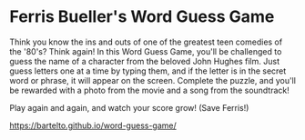 # Ferris Bueller's Word Guess Game

Think you know the ins and outs of one of the greatest teen comedies of the '80's? Think again! In this Word Guess Game, you'll be challenged to guess the name of a character from the beloved John Hughes film. Just guess letters one at a time by typing them, and if the letter is in the secret word or phrase, it will appear on the screen. Complete the puzzle, and you'll be rewarded with a photo from the movie and a song from the soundtrack!

Play again and again, and watch your score grow! (Save Ferris!)

https://bartelto.github.io/word-guess-game/